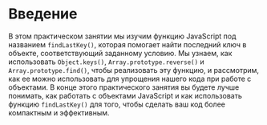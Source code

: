 # Введение

В этом практическом занятии мы изучим функцию JavaScript под названием `findLastKey()`, которая помогает найти последний ключ в объекте, соответствующий заданному условию. Мы узнаем, как использовать `Object.keys()`, `Array.prototype.reverse()` и `Array.prototype.find()`, чтобы реализовать эту функцию, и рассмотрим, как ее можно использовать для упрощения нашего кода при работе с объектами. В конце этого практического занятия вы будете лучше понимать, как работать с объектами JavaScript и как использовать функцию `findLastKey()` для того, чтобы сделать ваш код более компактным и эффективным.

